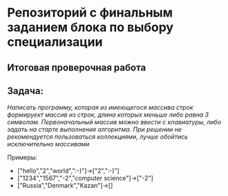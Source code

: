 # Репозиторий c финальным заданием блока по выбору специализации
## Итоговая проверочная работа
## Задача:
*Написать программу, которая из имеющегося массива строк формируект массив из строк, длина которых меньше либо равна 3 символам.
Первоначальный массив можно ввести с клавиатуры, либо задать на старте выполнения алгоритма.
При решении не рекомендуется пользоваться коллекциями, лучше обойтись исключительно массивами*

Примеры:
* ["hello","2","world",":-)"]->["2",":-)"]
* ["1234","1567","-2","computer science"]->["-2"]
* ["Russia","Denmark","Kazan"]->[]